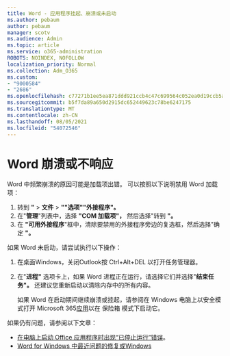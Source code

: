 ```yaml
---
title: Word - 应用程序挂起、崩溃或未启动
ms.author: pebaum
author: pebaum
manager: scotv
ms.audience: Admin
ms.topic: article
ms.service: o365-administration
ROBOTS: NOINDEX, NOFOLLOW
localization_priority: Normal
ms.collection: Adm_O365
ms.custom:
- "9000584"
- "2686"
ms.openlocfilehash: c77271b1ee5ea871ddd921ccb4c47c699564c052ea0d19ccb5aabec2cfb5edc3
ms.sourcegitcommit: b5f7da89a650d2915dc652449623c78be6247175
ms.translationtype: MT
ms.contentlocale: zh-CN
ms.lasthandoff: 08/05/2021
ms.locfileid: "54072546"
---
```

# <a name="word-crashes-or-doesnt-respond"></a>Word 崩溃或不响应

Word 中频繁崩溃的原因可能是加载项出错。 可以按照以下说明禁用 Word 加载项：

1. 转到 **"**  >  **文件**  >  **""选项""外接程序"。**
2. 在"**管理**"列表中，选择 **"COM 加载项"，** 然后选择"转到 **"。**
3. 在 **"可用外接程序**"框中，清除要禁用的外接程序旁边的复选框，然后选择"确定 **"。**

如果 Word 未启动，请尝试执行以下操作：

1.   在桌面Windows，关闭Outlook按 Ctrl+Alt+DEL 以打开任务管理器。 
2. 在"**进程"** 选项卡上，如果 Word 进程正在运行，请选择它们并选择"**结束任务"。** 还建议您重新启动以清除内存中的所有内容。

    如果 Word 在启动期间继续崩溃或挂起，请参阅在 Windows 电脑上以安全模式打开 Microsoft 365[应用](https://support.office.com/article/Open-Office-apps-in-safe-mode-on-a-Windows-PC-dedf944a-5f4b-4afb-a453-528af4f7ac72)以在 保险箱 模式下启动它。

如果仍有问题，请参阅以下文章： 
- [在电脑上启动 Office 应用程序时出现“已停止运行”错误](https://support.office.com/article/52bd7985-4e99-4a35-84c8-2d9b8301a2fa)。
- [Word for Windows 中最近问题的修复或Windows](https://support.office.com/article/bf6bf17c-2807-4871-83ce-e337ae8f0b86)